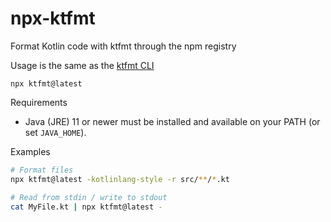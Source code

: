 # npx-ktfmt

Format Kotlin code with ktfmt through the npm registry

Usage is the same as the [ktfmt CLI](https://github.com/facebook/ktfmt)

```
npx ktfmt@latest
```

Requirements

- Java (JRE) 11 or newer must be installed and available on your PATH (or set `JAVA_HOME`).

Examples

```bash
# Format files
npx ktfmt@latest -kotlinlang-style -r src/**/*.kt

# Read from stdin / write to stdout
cat MyFile.kt | npx ktfmt@latest -
```
